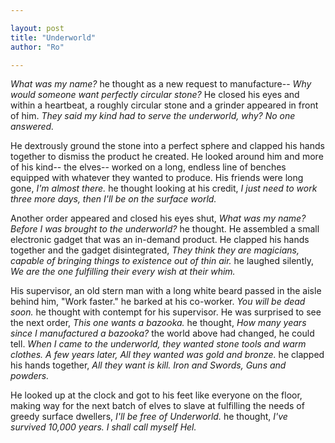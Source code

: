 ```yaml
---

layout: post
title: "Underworld" 
author: "Ro"

---
```


<!--
Prompt: 

"For Every world, there is an underworld"

- Story follows a man-- a laborer who has special powers. He can create anything he wants within seconds. all the tools and raw material will appear as needed.
- He's just a few more credits to earn. After that he'll be able to go to the world above.
- He recalls who he was sent to the underworld all those years ago.
-->

*What was my name?* he thought as a new request to manufacture-- *Why would someone want perfectly circular stone?* He closed his eyes and within a heartbeat, a roughly circular stone and a grinder appeared in front of him. *They said my kind had to serve the underworld, why? No one answered.*

He dextrously ground the stone into a perfect sphere and clapped his hands together to dismiss the product he created. He looked around him and more of his kind-- the elves-- worked on a long, endless line of benches equipped with whatever they wanted to produce. His friends were long gone, *I'm almost there.* he thought looking at his credit, *I just need to work three more days, then I'll be on the surface world.* 

Another order appeared and closed his eyes shut, *What was my name? Before I was brought to the underworld?* he thought. He assembled a small electronic gadget that was an in-demand product. He clapped his hands together and the gadget disintegrated, *They think they are magicians, capable of bringing things to existence out of thin air.* he laughed silently, *We are the one fulfilling their every wish at their whim.*

His supervisor, an old stern man with a long white beard passed in the aisle behind him, "Work faster." he barked at his co-worker. *You will be dead soon.* he thought with contempt for his supervisor. He was surprised to see the next order, *This one wants a bazooka.* he thought, *How many years since I manufactured a bazooka?* the world above had changed, he could tell. *When I came to the underworld, they wanted stone tools and warm clothes. A few years later, All they wanted was gold and bronze.* he clapped his hands together, *All they want is kill. Iron and Swords, Guns and powders.*

He looked up at the clock and got to his feet like everyone on the floor, making way for the next batch of elves to slave at fulfilling the needs of greedy surface dwellers, *I'll be free of Underworld.* he thought, *I've survived 10,000 years. I shall call myself Hel.*